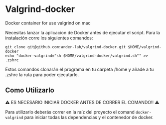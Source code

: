 # Valgrind-docker
Docker container for use valgrind on mac

Necesitas lanzar la aplicacion de Docker antes de ejecutar el script.
Para la instalación corre los siguientes comandos:

~~~
git clone git@github.com:ander-lab/valgrind-docker.git $HOME/valgrind-docker
echo "docker-valgrind="sh $HOME/valgrind-docker/valgrind.sh"" >> .zshrc
~~~
Estos comandos clonarán el programa en tu carpeta /home y añade a tu .zshrc la ruta para poder ejecutarlo.

## Como Utilizarlo

:warning: ES NECESARIO INICIAR DOCKER ANTES DE CORRER EL COMANDO!! :warning:

  Para utilizarlo deberás correr en la raíz del proyecto el comand `docker-valgrind` para iniciar todas las dependencias y el contenedor de docker.
  
